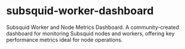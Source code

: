 # subsquid-worker-dashboard
Subsquid Worker and Node Metrics Dashboard. A community-created dashboard for monitoring Subsquid nodes and workers, offering key performance metrics ideal for node operations.
